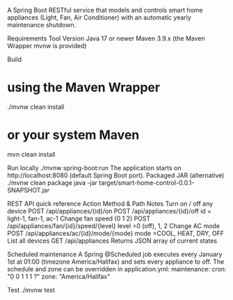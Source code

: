 A Spring Boot RESTful service that models and controls smart home appliances (Light, Fan, Air Conditioner) with an automatic yearly maintenance shutdown.

Requirements
Tool	Version
Java	17 or newer
Maven	3.9.x (the Maven Wrapper mvnw is provided)

Build
# using the Maven Wrapper
./mvnw clean install

# or your system Maven
mvn clean install

Run locally
./mvnw spring-boot:run
The application starts on http://localhost:8080 (default Spring Boot port).
Packaged JAR (alternative)
./mvnw clean package
java -jar target/smart-home-control-0.0.1-SNAPSHOT.jar

REST API quick reference
Action	                    Method & Path	                                                Notes
Turn on / off any device	POST /api/appliances/{id}/on POST /api/appliances/{id}/off	    id = light-1, fan-1, ac-1
Change fan speed (0 1 2)	POST /api/appliances/fan/{id}/speed/{level}	                    level =0 (off), 1, 2
Change AC mode	            POST /api/appliances/ac/{id}/mode/{mode}	                    mode =COOL, HEAT, DRY, OFF
List all devices	        GET /api/appliances	Returns JSON array of current states

Scheduled maintenance
A Spring @Scheduled job executes every January 1st at 01:00 (timezone America/Halifax) and sets every appliance to off.
The schedule and zone can be overridden in application.yml:
maintenance:
cron: "0 0 1 1 1 ?"
zone: "America/Halifax"

Test
./mvnw test

